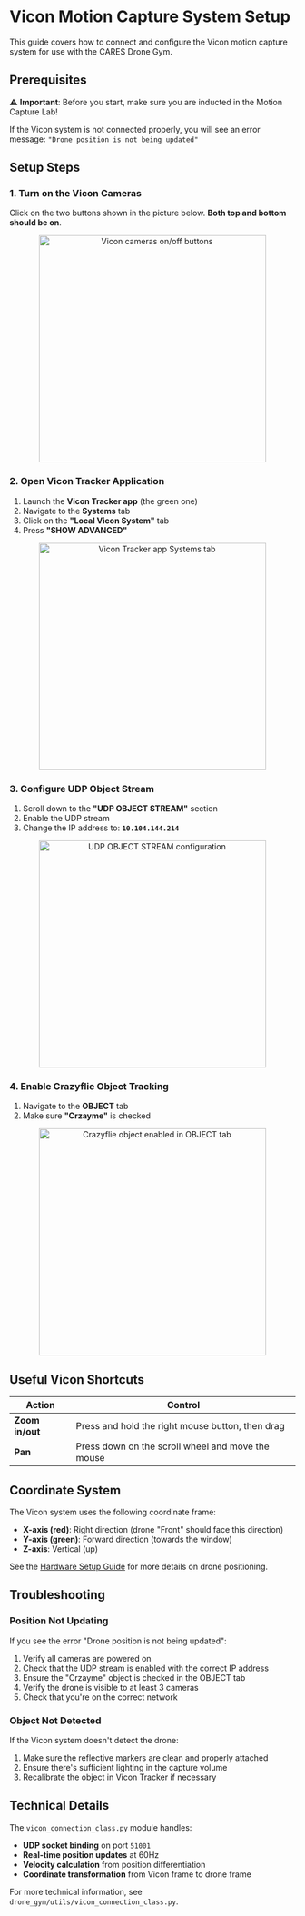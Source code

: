 # Vicon Motion Capture System Setup

This guide covers how to connect and configure the Vicon motion capture system for use with the CARES Drone Gym.

## Prerequisites

⚠️ **Important**: Before you start, make sure you are inducted in the Motion Capture Lab!

If the Vicon system is not connected properly, you will see an error message: `"Drone position is not being updated"`

## Setup Steps

### 1. Turn on the Vicon Cameras

Click on the two buttons shown in the picture below. **Both top and bottom should be on**.

<p align="center">
  <img src="https://github.com/user-attachments/assets/721651c8-8104-4b07-b570-9dceae6f8fc1" width="400" alt="Vicon cameras on/off buttons">
</p>

### 2. Open Vicon Tracker Application

1. Launch the **Vicon Tracker app** (the green one)
2. Navigate to the **Systems** tab
3. Click on the **"Local Vicon System"** tab
4. Press **"SHOW ADVANCED"**

<div align="center">
  <img src="https://github.com/user-attachments/assets/a9cbd0de-4a1a-4e6b-9bcf-9ccdb84f2231" width="400" alt="Vicon Tracker app Systems tab">
</div>

### 3. Configure UDP Object Stream

1. Scroll down to the **"UDP OBJECT STREAM"** section
2. Enable the UDP stream
3. Change the IP address to: **`10.104.144.214`**

<div align="center">
  <img src="https://github.com/user-attachments/assets/edff9550-3619-4c04-8682-79550698886c" width="400" alt="UDP OBJECT STREAM configuration">
</div>

### 4. Enable Crazyflie Object Tracking

1. Navigate to the **OBJECT** tab
2. Make sure **"Crzayme"** is checked

<div align="center">
  <img src="https://github.com/user-attachments/assets/d97d3e0d-b75d-451b-9609-e2a5ca4da27f" width="400" alt="Crazyflie object enabled in OBJECT tab">
</div>

## Useful Vicon Shortcuts

| Action | Control |
|--------|---------|
| **Zoom in/out** | Press and hold the right mouse button, then drag |
| **Pan** | Press down on the scroll wheel and move the mouse |

## Coordinate System

The Vicon system uses the following coordinate frame:
- **X-axis (red)**: Right direction (drone "Front" should face this direction)
- **Y-axis (green)**: Forward direction (towards the window)
- **Z-axis**: Vertical (up)

See the [Hardware Setup Guide](HARDWARE_SETUP.md#coordinate-system) for more details on drone positioning.

## Troubleshooting

### Position Not Updating
If you see the error "Drone position is not being updated":
1. Verify all cameras are powered on
2. Check that the UDP stream is enabled with the correct IP address
3. Ensure the "Crzayme" object is checked in the OBJECT tab
4. Verify the drone is visible to at least 3 cameras
5. Check that you're on the correct network

### Object Not Detected
If the Vicon system doesn't detect the drone:
1. Make sure the reflective markers are clean and properly attached
2. Ensure there's sufficient lighting in the capture volume
3. Recalibrate the object in Vicon Tracker if necessary

## Technical Details

The `vicon_connection_class.py` module handles:
- **UDP socket binding** on port `51001`
- **Real-time position updates** at 60Hz
- **Velocity calculation** from position differentiation
- **Coordinate transformation** from Vicon frame to drone frame

For more technical information, see `drone_gym/utils/vicon_connection_class.py`.
